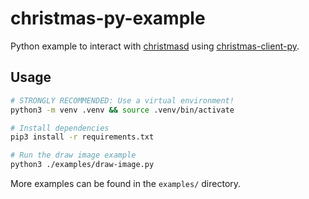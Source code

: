 # christmas-py-example

Python example to interact with
[christmasd](https://github.com/acmCSUFDev/christmasd) using
[christmas-client-py](https://github.com/acmCSUFDev/christmas-client-py).

## Usage

```sh
# STRONGLY RECOMMENDED: Use a virtual environment!
python3 -m venv .venv && source .venv/bin/activate

# Install dependencies
pip3 install -r requirements.txt

# Run the draw image example
python3 ./examples/draw-image.py
```

More examples can be found in the `examples/` directory.

